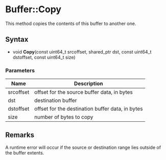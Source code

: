 # Buffer::Copy #
This method copies the contents of this buffer to another one.

## Syntax ##
- void **Copy**(const uint64_t srcoffset, shared_ptr<Buffer> dst, const uint64_t dstoffset, const uint64_t size)

### Parameters ###
| Name | Description |
| ----- | ----- |
| srcoffset | offset for the source buffer data, in bytes |
| dst | destination buffer |
| dstoffset | offset for the destination buffer data, in bytes | 
| size | number of bytes to copy |

## Remarks ##
A runtime error will occur if the source or destination range lies outside of the buffer extents.
